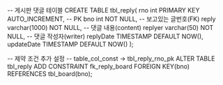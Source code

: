 -- 게시판 댓글 테이블
CREATE TABLE tbl_reply(
	rno int PRIMARY KEY AUTO_INCREMENT, -- PK
    bno int NOT NULL, -- 보고있는 글번호(FK)
    reply varchar(1000) NOT NULL, -- 댓글 내용(content)
    replyer varchar(50) NOT NULL, -- 댓글 작성자(writer)
    replyDate TIMESTAMP DEFAULT NOW(),
    updateDate TIMESTAMP DEFAULT NOW()
);

-- 제약 조건 추가 설정
-- table_col_const -> tbl_reply_rno_pk
ALTER TABLE tbl_reply
ADD CONSTRAINT fk_reply_board 
FOREIGN KEY(bno) REFERENCES tbl_board(bno);